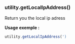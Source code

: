 ### utility.getLocalIpAddress()

Return you the local ip adress

**Usage exemple :**
```js
utility.getLocalIpAddress(')
```